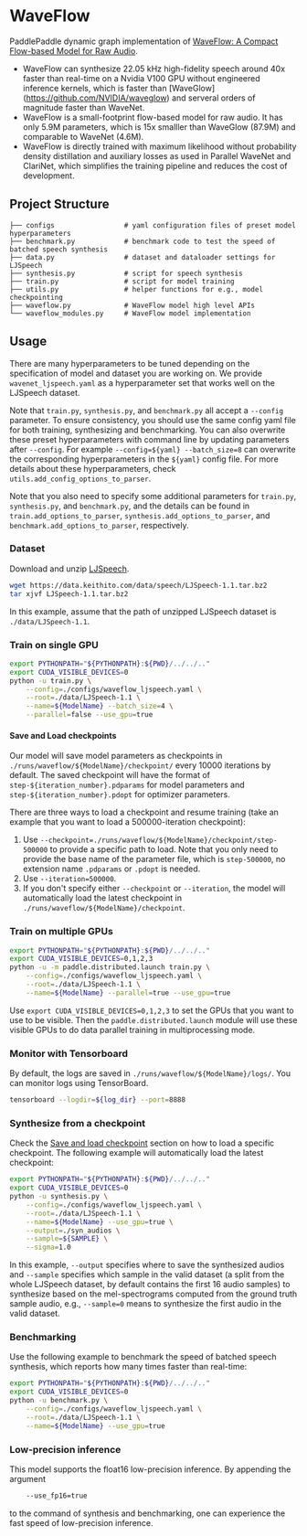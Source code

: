 # WaveFlow

PaddlePaddle dynamic graph implementation of [WaveFlow: A Compact Flow-based Model for Raw Audio](https://arxiv.org/abs/1912.01219).

- WaveFlow can synthesize 22.05 kHz high-fidelity speech around 40x faster than real-time on a Nvidia V100 GPU without engineered inference kernels, which is faster than [WaveGlow] (https://github.com/NVIDIA/waveglow) and serveral orders of magnitude faster than WaveNet.
- WaveFlow is a small-footprint flow-based model for raw audio. It has only 5.9M parameters, which is 15x smalller than WaveGlow (87.9M) and comparable to WaveNet (4.6M).
- WaveFlow is directly trained with maximum likelihood without probability density distillation and auxiliary losses as used in Parallel WaveNet and ClariNet, which simplifies the training pipeline and reduces the cost of development. 

## Project Structure
```text
├── configs                 # yaml configuration files of preset model hyperparameters
├── benchmark.py            # benchmark code to test the speed of batched speech synthesis
├── data.py                 # dataset and dataloader settings for LJSpeech
├── synthesis.py            # script for speech synthesis
├── train.py                # script for model training
├── utils.py                # helper functions for e.g., model checkpointing
├── waveflow.py             # WaveFlow model high level APIs
└── waveflow_modules.py     # WaveFlow model implementation
```

## Usage

There are many hyperparameters to be tuned depending on the specification of model and dataset you are working on.
We provide `wavenet_ljspeech.yaml` as a hyperparameter set that works well on the LJSpeech dataset.

Note that `train.py`, `synthesis.py`, and `benchmark.py` all accept a `--config` parameter. To ensure consistency, you should use the same config yaml file for both training, synthesizing and benchmarking. You can also overwrite these preset hyperparameters with command line by updating parameters after `--config`.
For example `--config=${yaml} --batch_size=8` can overwrite the corresponding hyperparameters in the `${yaml}` config file. For more details about these hyperparameters, check `utils.add_config_options_to_parser`.

Note that you also need to specify some additional parameters for `train.py`, `synthesis.py`, and `benchmark.py`, and the details can be found in `train.add_options_to_parser`, `synthesis.add_options_to_parser`, and `benchmark.add_options_to_parser`, respectively.

### Dataset

Download and unzip [LJSpeech](https://keithito.com/LJ-Speech-Dataset/).

```bash
wget https://data.keithito.com/data/speech/LJSpeech-1.1.tar.bz2
tar xjvf LJSpeech-1.1.tar.bz2
```

In this example, assume that the path of unzipped LJSpeech dataset is `./data/LJSpeech-1.1`.

### Train on single GPU

```bash
export PYTHONPATH="${PYTHONPATH}:${PWD}/../../.."
export CUDA_VISIBLE_DEVICES=0
python -u train.py \
    --config=./configs/waveflow_ljspeech.yaml \
    --root=./data/LJSpeech-1.1 \
    --name=${ModelName} --batch_size=4 \
    --parallel=false --use_gpu=true
```

#### Save and Load checkpoints

Our model will save model parameters as checkpoints in `./runs/waveflow/${ModelName}/checkpoint/` every 10000 iterations by default.
The saved checkpoint will have the format of `step-${iteration_number}.pdparams` for model parameters and `step-${iteration_number}.pdopt` for optimizer parameters.

There are three ways to load a checkpoint and resume training (take an example that you want to load a 500000-iteration checkpoint):
1. Use `--checkpoint=./runs/waveflow/${ModelName}/checkpoint/step-500000` to provide a specific path to load. Note that you only need to provide the base name of the parameter file, which is `step-500000`, no extension name `.pdparams` or `.pdopt` is needed.
2. Use `--iteration=500000`.
3. If you don't specify either `--checkpoint` or `--iteration`, the model will automatically load the latest checkpoint in `./runs/waveflow/${ModelName}/checkpoint`.

### Train on multiple GPUs

```bash
export PYTHONPATH="${PYTHONPATH}:${PWD}/../../.."
export CUDA_VISIBLE_DEVICES=0,1,2,3
python -u -m paddle.distributed.launch train.py \
    --config=./configs/waveflow_ljspeech.yaml \
    --root=./data/LJSpeech-1.1 \
    --name=${ModelName} --parallel=true --use_gpu=true
```

Use `export CUDA_VISIBLE_DEVICES=0,1,2,3` to set the GPUs that you want to use to be visible. Then the `paddle.distributed.launch` module will use these visible GPUs to do data parallel training in multiprocessing mode.

### Monitor with Tensorboard

By default, the logs are saved in `./runs/waveflow/${ModelName}/logs/`. You can monitor logs using TensorBoard.

```bash
tensorboard --logdir=${log_dir} --port=8888
```

### Synthesize from a checkpoint

Check the [Save and load checkpoint](#save-and-load-checkpoints) section on how to load a specific checkpoint.
The following example will automatically load the latest checkpoint:

```bash
export PYTHONPATH="${PYTHONPATH}:${PWD}/../../.."
export CUDA_VISIBLE_DEVICES=0
python -u synthesis.py \
    --config=./configs/waveflow_ljspeech.yaml \
    --root=./data/LJSpeech-1.1 \
    --name=${ModelName} --use_gpu=true \
    --output=./syn_audios \
    --sample=${SAMPLE} \
    --sigma=1.0
```

In this example, `--output` specifies where to save the synthesized audios and `--sample` specifies which sample in the valid dataset (a split from the whole LJSpeech dataset, by default contains the first 16 audio samples) to synthesize based on the mel-spectrograms computed from the ground truth sample audio, e.g., `--sample=0` means to synthesize the first audio in the valid dataset.

### Benchmarking

Use the following example to benchmark the speed of batched speech synthesis, which reports how many times faster than real-time:

```bash
export PYTHONPATH="${PYTHONPATH}:${PWD}/../../.."
export CUDA_VISIBLE_DEVICES=0
python -u benchmark.py \
    --config=./configs/waveflow_ljspeech.yaml \
    --root=./data/LJSpeech-1.1 \
    --name=${ModelName} --use_gpu=true
```

### Low-precision inference

This model supports the float16 low-precision inference. By appending the argument

```bash
    --use_fp16=true
```

to the command of synthesis and benchmarking, one can experience the fast speed of low-precision inference.
